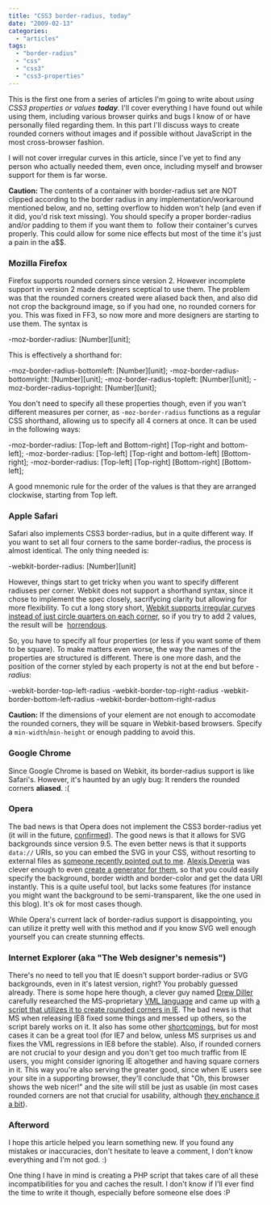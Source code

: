 ```yaml
---
title: "CSS3 border-radius, today"
date: "2009-02-13"
categories: 
  - "articles"
tags: 
  - "border-radius"
  - "css"
  - "css3"
  - "css3-properties"
---
```


This is the first one from a series of articles I'm going to write about _using CSS3 properties or values **today**_. I'll cover everything I have found out while using them, including various browser quirks and bugs I know of or have personally filed regarding them. In this part I'll discuss ways to create rounded corners without images and if possible without JavaScript in the most cross-browser fashion.

I will not cover irregular curves in this article, since I've yet to find any person who actually needed them, even once, including myself and browser support for them is far worse.

**Caution:** The contents of a container with border-radius set are NOT clipped according to the border radius in any implementation/workaround mentioned below, and no, setting overflow to hidden won't help (and even if it did, you'd risk text missing). You should specify a proper border-radius and/or padding to them if you want them to  follow their container's curves properly. This could allow for some nice effects but most of the time it's just a pain in the a$$.

### Mozilla Firefox

Firefox supports rounded corners since version 2. However incomplete support in version 2 made designers sceptical to use them. The problem was that the rounded corners created were aliased back then, and also did not crop the background image, so if you had one, no rounded corners for you. This was fixed in FF3, so now more and more designers are starting to use them. The syntax is

\-moz-border-radius: \[Number\]\[unit\];

This is effectively a shorthand for:

\-moz-border-radius-bottomleft: \[Number\]\[unit\];
-moz-border-radius-bottomright: \[Number\]\[unit\];
-moz-border-radius-topleft: \[Number\]\[unit\];
-moz-border-radius-topright: \[Number\]\[unit\]; 

You don't need to specify all these properties though, even if you wan't different measures per corner, as `-moz-border-radius` functions as a regular CSS shorthand, allowing us to specify all 4 corners at once. It can be used in the following ways:

\-moz-border-radius: \[Top-left and Bottom-right\] \[Top-right and bottom-left\];
-moz-border-radius: \[Top-left\] \[Top-right and bottom-left\] \[Bottom-right\];
-moz-border-radius: \[Top-left\] \[Top-right\] \[Bottom-right\] \[Bottom-left\];

A good mnemonic rule for the order of the values is that they are arranged clockwise, starting from Top left.

### Apple Safari

Safari also implements CSS3 border-radius, but in a quite different way. If you want to set all four corners to the same border-radius, the process is almost identical. The only thing needed is:

\-webkit-border-radius: \[Number\]\[unit\]

However, things start to get tricky when you want to specify different radiuses per corner. Webkit does not support a shorthand syntax, since it chose to implement the spec closely, sacrifycing clarity but allowing for more flexibility. To cut a long story short, [Webkit supports irregular curves instead of just circle quarters on each corner](http://www.css3.info/border-radius-apple-vs-mozilla/ "Read more about the difference between Mozilla's and Webkit's implementations"), so if you try to add 2 values, the result will be  [horrendous](http://www.css3.info/wp-content/uploads/2007/06/border-radius.png).

So, you have to specify all four properties (or less if you want some of them to be square). To make matters even worse, the way the names of the properties are structured is different. There is one more dash, and the position of the corner styled by each property is not at the end but before _\-radius_:

\-webkit-border-top-left-radius
-webkit-border-top-right-radius
-webkit-border-bottom-left-radius
-webkit-border-bottom-right-radius 

**Caution:** If the dimensions of your element are not enough to accomodate the rounded corners, they will be square in Webkit-based browsers. Specify a `min-width`/`min-height` or enough padding to avoid this.

### Google Chrome

Since Google Chrome is based on Webkit, its border-radius support is like Safari's. However, it's haunted by an ugly bug: It renders the rounded corners **aliased**. :(

### Opera

The bad news is that Opera does not implement the CSS3 border-radius yet (it will in the future, [confirmed](http://twitter.com/dstorey/status/1177020119)). The good news is that it allows for SVG backgrounds since version 9.5. The even better news is that it supports `data://` URIs, so you can embed the SVG in your CSS, without resorting to external files as [someone recently pointed out to me](http://ejohn.org/blog/talk-performance-improvements-in-browsers/#comment-345434). [Alexis Deveria](http://a.deveria.com/) was clever enough to even [create a generator for them](http://a.deveria.com/roundgen/), so that you could easily specify the background, border width and border-color and get the data URI instantly. This is a quite useful tool, but lacks some features (for instance you might want the background to be semi-transparent, like the one used in this blog). It's ok for most cases though.

While Opera's current lack of border-radius support is disappointing, you can utilize it pretty well with this method and if you know SVG well enough yourself you can create stunning effects.

### Internet Explorer (aka "The Web designer's nemesis")

There's no need to tell you that IE doesn't support border-radius or SVG backgrounds, even in it's latest version, right? You probably guessed already. There is some hope here though, a clever guy named [Drew Diller](http://dillerdesign.wordpress.com/) carefully researched the MS-proprietary [VML language](http://en.wikipedia.org/wiki/Vector_Markup_Language) and came up with [a script that utilizes it to create rounded corners in IE](http://www.dillerdesign.com/experiment/DD_roundies/). The bad news is that MS when releasing IE8 fixed some things and messed up others, so the script barely works on it. It also has some other [shortcomings](http://www.dillerdesign.com/experiment/DD_roundies/#lacking), but for most cases it can be a great tool (for IE7 and below, unless MS surprises us and fixes the VML regressions in IE8 before the stable). Also, if rounded corners are not crucial to your design and you don't get too much traffic from IE users, you might consider ignoring IE altogether and having square corners in it. This way you're also serving the greater good, since when IE users see your site in a supporting browser, they'll conclude that "Oh, this browser shows the web nicer!" and the site will still be just as usable (in most cases rounded corners are not that crucial for usability, although [they enchance it a bit](http://www.usabilitypost.com/2008/09/24/the-function-of-rounded-corners/)).

### Afterword

I hope this article helped you learn something new. If you found any mistakes or inaccuracies, don't hesitate to leave a comment, I don't know everything and I'm not god. :)

One thing I have in mind is creating a PHP script that takes care of all these incompatibilities for you and caches the result. I don't know if I'll ever find the time to write it though, especially before someone else does :P
